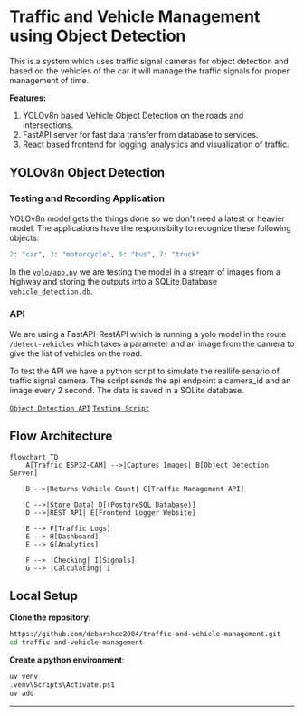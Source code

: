 # Traffic and Vehicle Management using Object Detection

This is a system which uses traffic signal cameras for object detection and based on the vehicles of the car it will manage the traffic signals for proper management of time.

**Features:**

1. YOLOv8n based Vehicle Object Detection on the roads and intersections.
2. FastAPI server for fast data transfer from database to services.
3. React based frontend for logging, analystics and visualization of traffic.

## YOLOv8n Object Detection

### Testing and Recording Application

YOLOv8n model gets the things done so we don't need a latest or heavier model. The applications have the responsibilty to recognize these following objects:

```py
2: "car", 3: "motorcycle", 5: "bus", 7: "truck"
```

In the [`yolo/app.py`](./ml/yolo/app.py) we are testing the model in a stream of images from a highway and storing the outputs into a SQLite Database [`vehicle_detection.db`](./ml/yolo/vehicle_detection.db).

### API

We are using a FastAPI-RestAPI which is running a yolo model in the route `/detect-vehicles` which takes a parameter and an image from the camera to give the list of vehicles on the road.

To test the API we have a python script to simulate the reallife senario of traffic signal camera. The script sends the api endpoint a camera_id and an image every 2 second. The data is saved in a SQLite database.

[`Object Detection API`](./server/object_detection/main.py)
[`Testing Script`](./server/demo_test_ip_camera/main.py)

## Flow Architecture

```mermaid
flowchart TD
    A[Traffic ESP32-CAM] -->|Captures Images| B[Object Detection Server]

    B -->|Returns Vehicle Count| C[Traffic Management API]

    C -->|Store Data| D[(PostgreSQL Database)]
    D -->|REST API| E[Frontend Logger Website]

    E --> F[Traffic Logs]
    E --> H[Dashboard]
    E --> G[Analytics]

    F --> |Checking| I[Signals]
    G --> |Calculating| I
```

## Local Setup

**Clone the repository**:

```sh
https://github.com/debarshee2004/traffic-and-vehicle-management.git
cd traffic-and-vehicle-management
```

**Create a python environment**:

```sh
uv venv
.venv\Scripts\Activate.ps1
uv add
```

---
